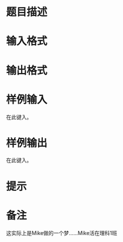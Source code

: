 

# 题目描述



# 输入格式



# 输出格式



# 样例输入


<pre>在此键入。</pre>

# 样例输出


<pre>在此键入。</pre>

# 提示



# 备注


<p>
这实际上是Mike做的一个梦……Mike活在理科1班
</p>
